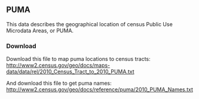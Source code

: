 ## PUMA

This data describes the geographical location of census Public Use
Microdata Areas, or PUMA.

### Download

Download this file to map puma locations to census tracts:
<http://www2.census.gov/geo/docs/maps-data/data/rel/2010_Census_Tract_to_2010_PUMA.txt>

And download this file to get puma names:
<http://www2.census.gov/geo/docs/reference/puma/2010_PUMA_Names.txt>
